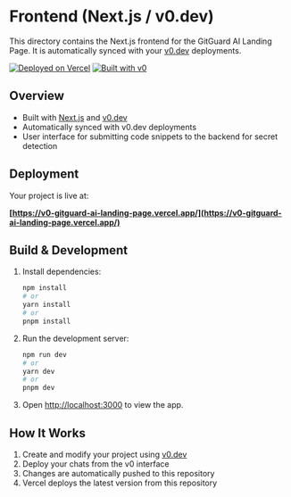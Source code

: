 # Frontend (Next.js / v0.dev)

This directory contains the Next.js frontend for the GitGuard AI Landing Page. It is automatically synced with your [v0.dev](https://v0.dev) deployments.

[![Deployed on Vercel](https://img.shields.io/badge/Deployed%20on-Vercel-black?style=for-the-badge&logo=vercel)](https://v0-gitguard-ai-landing-page.vercel.app/)
[![Built with v0](https://img.shields.io/badge/Built%20with-v0.dev-black?style=for-the-badge)](https://v0.dev/chat/projects/CdJLk8PIwLD)

## Overview
- Built with [Next.js](https://nextjs.org/) and [v0.dev](https://v0.dev)
- Automatically synced with v0.dev deployments
- User interface for submitting code snippets to the backend for secret detection

## Deployment
Your project is live at:

**[https://v0-gitguard-ai-landing-page.vercel.app/](https://v0-gitguard-ai-landing-page.vercel.app/)**

## Build & Development
1. Install dependencies:
   ```bash
   npm install
   # or
   yarn install
   # or
   pnpm install
   ```
2. Run the development server:
   ```bash
   npm run dev
   # or
   yarn dev
   # or
   pnpm dev
   ```
3. Open [http://localhost:3000](http://localhost:3000) to view the app.

## How It Works
1. Create and modify your project using [v0.dev](https://v0.dev)
2. Deploy your chats from the v0 interface
3. Changes are automatically pushed to this repository
4. Vercel deploys the latest version from this repository
